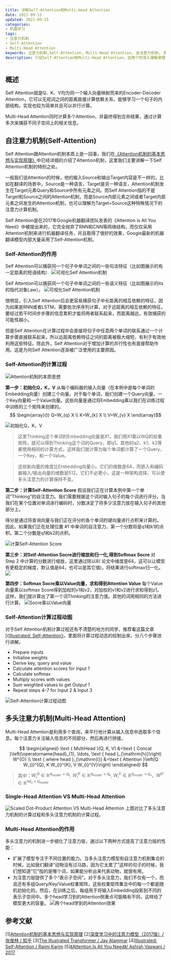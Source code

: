 ```yaml
---
title: 详解Self-Attention和Multi-Head Attention
date: 2021-09-15
updated: 2021-09-15
categories:
- 机器学习
tags:
- 注意力机制
- Self-Attention
- Multi-Head Attention
keywords: 注意力机制,Self-Attention, Multi-Head Attention, 自注意力机制, 多头注意力机制
description: 介绍Self-Attention和Multi-Head Attention，这两个的深入理解是理解transformer的前提。
---
```


## 概述
Self Attention就是Q、K、V均为同一个输入向量映射而来的Encoder-Decoder Attention，它可以无视词之间的距离直接计算依赖关系，能够学习一个句子的内部结构，实现也较为简单并且可以并行计算。

Multi-Head Attention同时计算多个Attention，并最终得到合并结果，通过计算多次来捕获不同子空间上的相关信息。

## 自注意力机制(Self-Attention)
Self Attention跟Attention机制本质上是一回事，我们在[《Attention机制的基本思想与实现原理》](https://imzhanghao.com/2021/09/01/attention-mechanism/)中已经详细的介绍了Attention机制，这里我们主要讲解一下Self Attention机制的特别之处。

一般我们说Attention的时候，他的输入Source和输出Target内容是不一样的，比如在翻译的场景中，Source是一种语言，Target是另一种语言，Attention机制发生在Target元素Query和Source中所有元素之间。而Self Attention指的不是Target和Source之间的Attention机制，而是Source内部元素之间或者Target内部元素之间发生的Attention机制，也可以理解为Target=Source这种特殊情况下的注意力计算机制。

Self Attention是在2017年Google机器翻译团队发表的《Attention is All You Need》中被提出来的，它完全抛弃了RNN和CNN等网络结构，而仅仅采用Attention机制来进行机器翻译任务，并且取得了很好的效果，Google最新的机器翻译模型内部大量采用了Self-Attention机制。

### Self-Attention的作用
Self Attention可以捕获同一个句子中单词之间的一些句法特征（比如图展示的有一定距离的短语结构）
![可视化Self Attention机制](https://imzhanghao.oss-cn-qingdao.aliyuncs.com/img/202109151007413.png)

Self Attention可以捕获同一个句子中单词之间的一些语义特征（比如图展示的its的指代对象Law）。
![可视化Self Attention机制](https://imzhanghao.oss-cn-qingdao.aliyuncs.com/img/202109151007208.png)

很明显，引入Self Attention后会更容易捕获句子中长距离的相互依赖的特征，因为如果是RNN或者LSTM，需要依次序序列计算，对于远距离的相互依赖的特征，要经过若干时间步步骤的信息累积才能将两者联系起来，而距离越远，有效捕获的可能性越小。

但是Self Attention在计算过程中会直接将句子中任意两个单词的联系通过一个计算步骤直接联系起来，所以远距离依赖特征之间的距离被极大缩短，有利于有效地利用这些特征。除此外，Self Attention对于增加计算的并行性也有直接帮助作用。这是为何Self Attention逐渐被广泛使用的主要原因。

### Self-Attention的计算过程
![Attention机制的本质思想](https://imzhanghao.oss-cn-qingdao.aliyuncs.com/img/202109030902038.png)

**第一步：初始化Q，K，V**
从每个编码器的输入向量（在本例中是每个单词的Embedding向量）创建三个向量。对于每个单词，我们创建一个Query向量、一个Key向量和一个Value向量。这些向量是通过将Embedding乘以我们在训练过程中训练的三个矩阵来创建的。
$$ \begin{array}{l}
Q=W_{q} X \\
K=W_{k} X \\
V=W_{v} X
\end{array}$$

![初始化Q，K，V](https://imzhanghao.oss-cn-qingdao.aliyuncs.com/img/202109151102923.png)
> 这里Thinking这个单词的Embedding向量是X1，我们用X1乘以WQ的权重矩阵，就可以得到Thinking这个词的Query，即q1。其他的q2、k1、k2等都使用相同的计算方式，这样我们就计算为每个单词都计算了一个Query，一个Key，和一个Value。

> 这些新向量的维度比Embedding向量小。它们的维数是64，而嵌入和编码器输入/输出向量的维数是512。它们不必更小，这是一种架构选择，可以使多头注意力的计算保持不变。

**第二步：计算Self-Attention Score**
假设我们正在计算本例中第一个单词“Thinking”的自注意力。我们需要根据这个词对输入句子的每个词进行评分。当我们在某个位置对单词进行编码时，分数决定了将多少注意力放在输入句子的其他部分上。

得分是通过将查询向量与我们正在评分的各个单词的键向量进行点积来计算的。 因此，如果我们正在处理位置 #1 中单词的自注意力，第一个分数将是q1和k1的点积。第二个分数是q1和k2的点积。

![计算Self-Attention Score](https://imzhanghao.oss-cn-qingdao.aliyuncs.com/img/202109151123929.png)

**第三步：对Self-Attention Socre进行缩放和归一化,得到Softmax Socre**
对 Step 2 中计算的分数进行缩放，这里通过除以8( 论文中维度是64，这可以让模型有更稳定的梯度，默认值是64，也可以是其它值)，将结果进行softmax归一化。
![](https://imzhanghao.oss-cn-qingdao.aliyuncs.com/img/202109151127016.png)


**第四步：Softmax Socre乘以Value向量，求和得到Attention Value**
每个Value向量乘以softmax Score得到加权的v1和v2，对加权的v1和v2进行求和得到z1。这样，我们就计算出了第一个词Thinking的注意力值。其他的词用相同的方法进行计算。
![Socre乘以Value向量](https://imzhanghao.oss-cn-qingdao.aliyuncs.com/img/202109151133617.png)


### Self-Attention计算过程动图
对于Self Attention机制计算过程还有不清楚的地方的同学，推荐看这篇文章[《[Illustrated: Self-Attention》](https://towardsdatascience.com/illustrated-self-attention-2d627e33b20a#570c)，里面将计算过程动态的绘制出来，分八个步骤进行讲解。
- Prepare inputs
- Initialise weights
- Derive key, query and value
- Calculate attention scores for Input 1
- Calculate softmax
- Multiply scores with values
- Sum weighted values to get Output 1
- Repeat steps 4–7 for Input 2 & Input 3

![Self-Attention计算过程动图](https://imzhanghao.oss-cn-qingdao.aliyuncs.com/img/202109151144419.gif)

## 多头注意力机制(Multi-Head Attention)
Multi-Head Attention是利用多个查询，来平行地计算从输入信息中选取多个信息。每个注意力关注输入信息的不同部分，然后再进行拼接。

$$
\begin{aligned}
\text { MultiHead }(Q, K, V) &=\text { Concat }\left(\operatorname{head}_{1}, \ldots, \text { head }_{\mathrm{h}}\right) W^{O} \\
\text { where head }_{\mathrm{i}} &=\text { Attention }\left(Q W_{i}^{Q}, K W_{i}^{K}, V W_{i}^{V}\right)
\end{aligned}
$$
> 其中：$W_{i}^{Q} \in \mathbb{R}^{d_{\text {model }} \times d_{k}}$, $W_{i}^{K} \in \mathbb{R}^{d_{\text {model }} \times d_{k}}$, $W_{i}^{V} \in \mathbb{R}^{d_{\text {model }} \times d_{v}}$，$W^{O} \in \mathbb{R}^{h d_{v} \times d_{\text {model }}}$

### Single-Head Attention VS Multi-Head Attention
![Scaled Dot-Product Attention VS Multi-Head Attention](https://imzhanghao.oss-cn-qingdao.aliyuncs.com/img/202109151148991.png)
上图对比了多头注意力机制的计算过程和多头注意力机制的计算过程。

### Multi-Head Attention的作用
多头注意力的机制进一步细化了注意力层，通过以下两种方式提高了注意力层的性能：
- 扩展了模型专注于不同位置的能力。当多头注意力模型和自注意力机制集合的时候，比如我们翻译“动物没有过马路，因为它太累了”这样的句子的时候，我们想知道“它”指的是哪个词，如果能分析出来代表动物，就很有用。
- 为注意力层提供了多个“表示子空间”。对于多头注意力，我们不仅有一个，而且还有多组Query/Key/Value权重矩阵，这些权重矩阵集合中的每一个都是随机初始化的。然后，在训练之后，每组用于将输入Embedding投影到不同的表示子空间中。多个head学习到的Attention侧重点可能略有不同，这样给了模型更大的容量。
![两个head学到的Attention效果](https://imzhanghao.oss-cn-qingdao.aliyuncs.com/img/202109151146086.png)

## 参考文献
[1][Attention机制的基本思想与实现原理](https://imzhanghao.com/2021/09/01/attention-mechanism/)
[2][深度学习中的注意力模型（2017版）/ 张俊林 / 知乎](https://zhuanlan.zhihu.com/p/37601161)
[3][The Illustrated Transformer / Jay Alammar](https://jalammar.github.io/illustrated-transformer/)
[4][Illustrated: Self-Attention / Raimi Karim](https://towardsdatascience.com/illustrated-self-attention-2d627e33b20a#570c)
[5][《Attention Is All You Need》/ Ashish Vaswani / 2017](https://arxiv.org/pdf/1706.03762.pdf)
